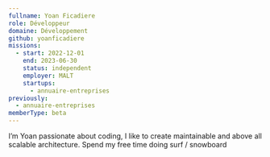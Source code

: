 ```yaml
---
fullname: Yoan Ficadiere
role: Développeur
domaine: Développement
github: yoanficadiere
missions:
  - start: 2022-12-01
    end: 2023-06-30
    status: independent
    employer: MALT
    startups:
      - annuaire-entreprises
previously:
  - annuaire-entreprises
memberType: beta
---
```

I’m Yoan passionate about coding, I like to create maintainable and above all scalable architecture. Spend my free time doing surf / snowboard
